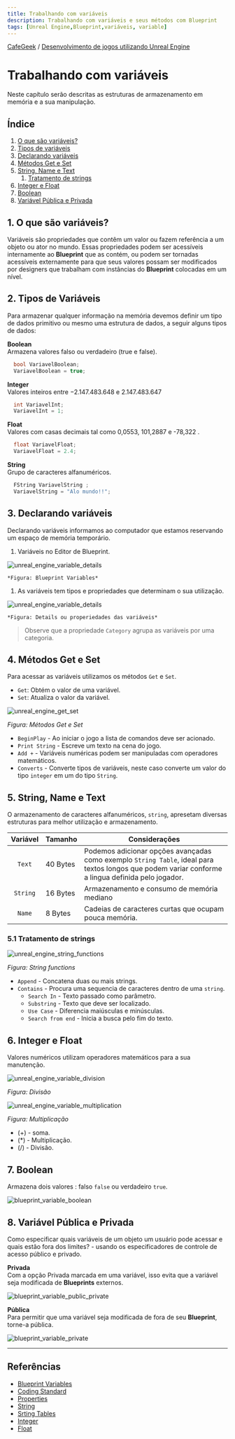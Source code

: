 ```yaml
---
title: Trabalhando com variáveis
description: Trabalhando com variáveis e seus métodos com Blueprint
tags: [Unreal Engine,Blueprint,variáveis, variable]
---
```

[CafeGeek](http://CafeGeek.eti.br)  / [Desenvolvimento de jogos utilizando Unreal Engine](http://cafeGeek.eti.br/unreal_engine/index.html)

# Trabalhando com variáveis
Neste capítulo serão descritas as estruturas de armazenamento em memória e a sua manipulação.

## Índice
1. [O que são variáveis?](#1)  
1. [Tipos de variáveis](#2)  
1. [Declarando variáveis](#3)  
1. [Métodos Get e Set](#4)  
1. [String, Name e Text](#5)  
     1. [Tratamento de strings](#5.1)  
1. [Integer e Float](#6)  
1. [Boolean](#7)
1. [Variável Pública e Privada](#8)

<a name="1"></a>
## 1. O que são variáveis?
Variáveis são propriedades que contêm um valor ou fazem referência a um objeto ou ator no mundo. Essas propriedades podem ser acessíveis internamente ao **Blueprint** que as contém, ou podem ser tornadas acessíveis externamente para que seus valores possam ser modificados por designers que trabalham com instâncias do **Blueprint** colocadas em um nível.

<a name="2"></a>
## 2. Tipos de Variáveis
Para armazenar qualquer informação na memória devemos definir um tipo de dados primitivo ou mesmo uma estrutura de dados, a seguir alguns tipos de dados:

**Boolean**  
Armazena valores falso ou verdadeiro (true e false).
```cpp
  bool VariavelBoolean;
  VariavelBoolean = true;
```
**Integer**   
Valores inteiros entre −2.147.483.648 e 2.147.483.647
```cpp
  int VariavelInt;
  VariavelInt = 1;
```
**Float**   
Valores com casas decimais tal como 0,0553, 101,2887 e -78,322 .
```cpp
  float VariavelFloat;
  VariavelFloat = 2.4;
```
**String**   
Grupo de caracteres alfanuméricos.
```cpp
  FString VariavelString ;
  VariavelString = "Alo mundo!!";
```
<a name="3"></a>
## 3. Declarando variáveis   
Declarando variáveis informamos ao computador que estamos reservando um espaço de memória temporário.  

1. Variáveis no Editor de Blueprint.

  ![unreal_engine_variable_details](imagens/variaveis/unreal_engine_variable_details.jpg)

    *Figura: Blueprint Variables*

1. As variáveis tem tipos e propriedades que determinam o sua utilização.  

  ![unreal_engine_variable_details](imagens/variaveis/unreal_engine_variable_details.jpg)

    *Figura: Details ou properiedades das variáveis*

> Observe que a propriedade `Category` agrupa as variáveis por uma categoria.

<a name="4"></a>
## 4. Métodos Get e Set
Para acessar as variáveis utilizamos os métodos `Get` e `Set`.
- `Get`: Obtém o valor de uma variável.
- `Set`: Atualiza o valor da variável.

![unreal_engine_get_set](imagens/variaveis/unreal_engine_get_set.jpg)

*Figura: Métodos Get e Set*

- `BeginPlay` - Ao iniciar o jogo a lista de comandos deve ser acionado.
- `Print String` - Escreve um texto na cena do jogo.
- `Add +` - Variáveis numéricas podem ser manipuladas com operadores matemáticos.
- `Converts` - Converte tipos de variáveis, neste caso converte um valor do tipo `integer` em um do tipo `String`.

<a name="5"></a>
## 5. String, Name e Text
O armazenamento de caracteres alfanuméricos, `string`, apresetam diversas estruturas para melhor utilização e armazenamento.

| Variável          |Tamanho    | Considerações              |
|:-:                |-          |-              |
| `Text`            | 40 Bytes  | Podemos adicionar opções avançadas como exemplo `String Table`, ideal para textos longos que podem variar conforme a lingua definida pelo jogador.  |
| `String`          | 16 Bytes | Armazenamento e consumo de memória mediano |
| `Name`            | 8 Bytes   |  Cadeias de caracteres  curtas que ocupam pouca memória.|

<a name="5.1"></a>
### 5.1 Tratamento de strings

![unreal_engine_string_functions](imagens/variaveis/unreal_engine_string_functions.jpg)

*Figura: String functions*

- `Append` - Concatena duas ou mais strings.
- `Contains` - Procura uma sequencia de caracteres dentro de uma `string`.
  - `Search In` - Texto passado como parâmetro.
  - `Substring` - Texto que deve ser localizado.
  - `Use Case` - Diferencia maiúsculas e minúsculas.
  - `Search from end` - Inicia a busca pelo fim do texto.

<a name="6"></a>
## 6. Integer e Float
Valores numéricos utilizam operadores matemáticos para a sua manutenção.  

![unreal_engine_variable_division](imagens/variaveis/unreal_engine_variable_division.jpg)

*Figura: Divisão*

![unreal_engine_variable_multiplication](imagens/variaveis/unreal_engine_variable_multiplication.jpg)

*Figura: Multiplicação*

- (+) - soma.
- (*) - Multiplicação.
- (/) - Divisão.

<a name="7"></a>
## 7. Boolean
Armazena dois valores : falso `false` ou verdadeiro `true`.

![blueprint_variable_boolean](imagens/variaveis/blueprint_variable_boolean.jpg)


<a name="8"></a>
## 8. Variável Pública e Privada
Como especificar quais variáveis de um objeto um usuário pode acessar e quais estão fora dos limites? - usando os especificadores de controle de acesso público e privado.

**Privada**  
Com a opção Privada marcada em uma variável, isso evita que a variável seja modificada de **Blueprints** externos.  

![blueprint_variable_public_private](imagens/variaveis/blueprint_variable_public_private.jpg)

**Pública**  
Para permitir que uma variável seja modificada de fora de seu **Blueprint**, torne-a pública.  

![blueprint_variable_private](imagens/variaveis/blueprint_variable_private.jpg)

***

## Referências
- [Blueprint Variables](https://docs.unrealengine.com/en-US/Engine/Blueprints/UserGuide/Variables/index.html)
- [Coding Standard](https://docs.unrealengine.com/en-US/Programming/Development/CodingStandard/index.html)
- [Properties](https://docs.unrealengine.com/en-US/Programming/UnrealArchitecture/Reference/Properties/index.html)
- [String](https://docs.unrealengine.com/en-US/BlueprintAPI/Utilities/String/index.html)
- [Srting Tables](https://docs.unrealengine.com/en-US/Gameplay/Localization/StringTables/index.html)
- [Integer](https://docs.unrealengine.com/en-US/BlueprintAPI/Math/Integer/index.html)
- [Float](https://docs.unrealengine.com/en-US/BlueprintAPI/Math/Float/index.html)
